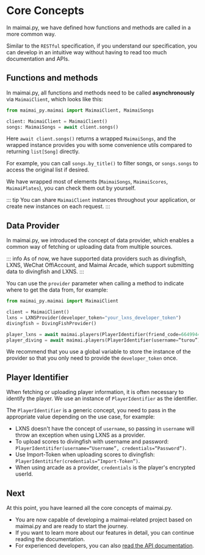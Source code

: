# Core Concepts

In maimai.py, we have defined how functions and methods are called in a more common way.

Similar to the `RESTful` specification, if you understand our specification, you can develop in an intuitive way without having to read too much documentation and APIs.

## Functions and methods

In maimai.py, all functions and methods need to be called **asynchronously** via ``MaimaiClient``, which looks like this:

```python
from maimai_py.maimai import MaimaiClient, MaimaiSongs

client: MaimaiClient = MaimaiClient()
songs: MaimaiSongs = await client.songs()
```

Here `await client.songs()` returns a wrapped `MaimaiSongs`, and the wrapped instance provides you with some convenience utils compared to returning `list[Song]` directly.

For example, you can call `songs.by_title()` to filter songs, or `songs.songs` to access the original list if desired.

We have wrapped most of elements (`MaimaiSongs`, `MaimaiScores`, `MaimaiPlates`), you can check them out by yourself.

::: tip
You can share `MaimaiClient` instances throughout your application, or create new instances on each request.
:::

## Data Provider

In maimai.py, we introduced the concept of data provider, which enables a common way of fetching or uploading data from multiple sources.

::: info
As of now, we have supported data providers such as divingfish, LXNS, WeChat OffiAccount, and Maimai Arcade, which support submitting data to divingfish and LXNS.
:::

You can use the `provider` parameter when calling a method to indicate where to get the data from, for example:

```python
from maimai_py.maimai import MaimaiClient

client = MaimaiClient()
lxns = LXNSProvider(developer_token="your_lxns_developer_token")
divingfish = DivingFishProvider()

player_lxns = await maimai.players(PlayerIdentifier(friend_code=664994421382429), provider=lxns)
player_diving = await maimai.players(PlayerIdentifier(username=“turou”), provider=divingfish)
```

We recommend that you use a global variable to store the instance of the provider so that you only need to provide the `developer_token` once.

## Player Identifier

When fetching or uploading player information, it is often necessary to identify the player. We use an instance of ``PlayerIdentifier`` as the identifier.

The `PlayerIdentifier` is a generic concept, you need to pass in the appropriate value depending on the use case, for example:

- LXNS doesn't have the concept of `username`, so passing in `username` will throw an exception when using LXNS as a provider.
- To upload scores to divingfish with username and password: `PlayerIdentitifer(username=“Username”, credentials=“Password”)`.
- Use Import-Token when uploading scores to divingfish: `PlayerIdentitifer(credentials=“Import-Token”)`.
- When using arcade as a provider, `credentials` is the player's encrypted userId.

## Next

At this point, you have learned all the core concepts of maimai.py.

- You are now capable of developing a maimai-related project based on maimai.py and are ready to start the journey.
- If you want to learn more about our features in detail, you can continue reading the documentation.
- For experienced developers, you can also [read the API documentation](https://maimai-py.pages.dev/maimai_py).